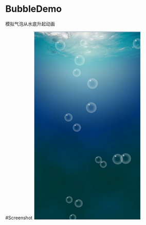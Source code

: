 # BubbleDemo
模拟气泡从水底升起动画

#Screenshot
![image](https://raw.githubusercontent.com/toumubaoqiong/BubbleDemo/master/screenshot/bubble.png)
